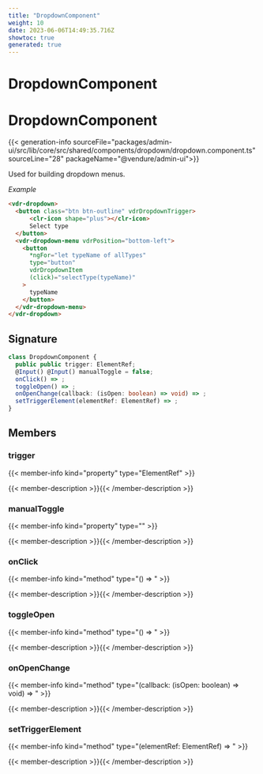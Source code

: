 ```yaml
---
title: "DropdownComponent"
weight: 10
date: 2023-06-06T14:49:35.716Z
showtoc: true
generated: true
---
```

<!-- This file was generated from the Vendure source. Do not modify. Instead, re-run the "docs:build" script -->

# DropdownComponent
<div class="symbol">


# DropdownComponent

{{< generation-info sourceFile="packages/admin-ui/src/lib/core/src/shared/components/dropdown/dropdown.component.ts" sourceLine="28" packageName="@vendure/admin-ui">}}

Used for building dropdown menus.

*Example*

```HTML
<vdr-dropdown>
  <button class="btn btn-outline" vdrDropdownTrigger>
      <clr-icon shape="plus"></clr-icon>
      Select type
  </button>
  <vdr-dropdown-menu vdrPosition="bottom-left">
    <button
      *ngFor="let typeName of allTypes"
      type="button"
      vdrDropdownItem
      (click)="selectType(typeName)"
    >
      typeName
    </button>
  </vdr-dropdown-menu>
</vdr-dropdown>
```

## Signature

```TypeScript
class DropdownComponent {
  public public trigger: ElementRef;
  @Input() @Input() manualToggle = false;
  onClick() => ;
  toggleOpen() => ;
  onOpenChange(callback: (isOpen: boolean) => void) => ;
  setTriggerElement(elementRef: ElementRef) => ;
}
```
## Members

### trigger

{{< member-info kind="property" type="ElementRef"  >}}

{{< member-description >}}{{< /member-description >}}

### manualToggle

{{< member-info kind="property" type=""  >}}

{{< member-description >}}{{< /member-description >}}

### onClick

{{< member-info kind="method" type="() => "  >}}

{{< member-description >}}{{< /member-description >}}

### toggleOpen

{{< member-info kind="method" type="() => "  >}}

{{< member-description >}}{{< /member-description >}}

### onOpenChange

{{< member-info kind="method" type="(callback: (isOpen: boolean) =&#62; void) => "  >}}

{{< member-description >}}{{< /member-description >}}

### setTriggerElement

{{< member-info kind="method" type="(elementRef: ElementRef) => "  >}}

{{< member-description >}}{{< /member-description >}}


</div>
